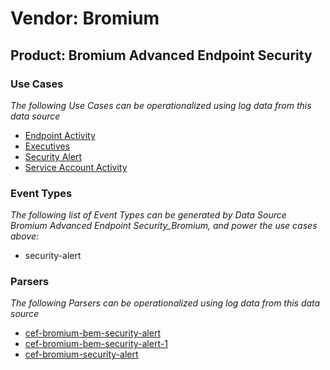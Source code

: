 Vendor: Bromium
===============
Product: Bromium Advanced Endpoint Security
-------------------------------------------

### Use Cases

_The following Use Cases can be operationalized using log data from this data source_

* [Endpoint Activity](../UseCases/usecase_endpoint_activity.md)
* [Executives](../UseCases/usecase_executives.md)
* [Security Alert](../UseCases/usecase_security_alert.md)
* [Service Account Activity](../UseCases/usecase_service_account_activity.md)


### Event Types

_The following list of Event Types can be generated by Data Source Bromium Advanced Endpoint Security_Bromium, and power the use cases above:_

- security-alert


### Parsers

_The following Parsers can be operationalized using log data from this data source_

* [cef-bromium-bem-security-alert](../Parsers/parserContent_cef-bromium-bem-security-alert.md)
* [cef-bromium-bem-security-alert-1](../Parsers/parserContent_cef-bromium-bem-security-alert-1.md)
* [cef-bromium-security-alert](../Parsers/parserContent_cef-bromium-security-alert.md)
